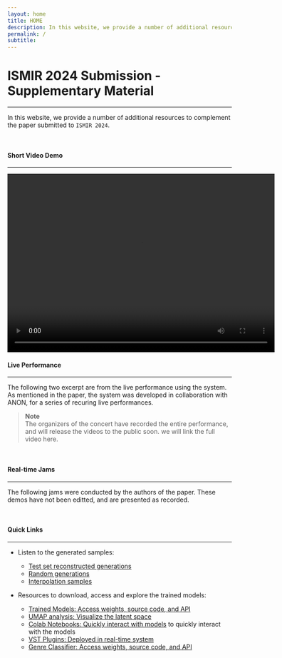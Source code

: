 ```yaml
---
layout: home
title: HOME
description: In this website, we provide a number of additional resources to complement the paper submitted to `ISMIR 2024`
permalink: /
subtitle: 
---
```


# **ISMIR 2024 Submission - Supplementary Material**
---

In this website, we provide a number of additional resources to complement the paper submitted to `ISMIR 2024`.


<br>

#### **Short Video Demo**
---




<video width="600" height="400" controls>
  <source src="/assets/video/VCV_VST_Keyboard_LowRes.mp4" type="video/mp4">
  Your browser does not support the video tag.
</video>


[//]: # (Setup:)

[//]: # ()
[//]: # (- An arpegiating bassline played back using an ableton stock plugin)

[//]: # (- An Arturia Polybrute synthesizer played live. )

[//]: # (- `GrooveTransformer`receiving MIDI grooves from both the arpegiated basseline and the live performance on the synthesizer)

[//]: # ()
[//]: # (Drum Synthesis:)

[//]: # ()
[//]: # (- [Cardinal]&#40;https://github.com/DISTRHO/Cardinal&#41; Virtual Eurorack Environment)

[//]: # (- Cardinal receives the generated drums, strips the gats and velocities to trigger the modules)

[//]: # (- Triggers used to activate voices while velocities are used either as VCA gains and/or synthesis parameters. )

[//]: # (- While 9 voices are generated, some voices were grouped together)

[//]: # (- Typical Kick and Snare &#40;with velocity controled VCAs&#41; were used for kick and snares)

[//]: # (- A single FM Operator was used for all hats &#40;closed and open&#41;. The decay of the envelop was controlled by the type of trigger)

[//]: # (- For Rides and Toms, two separate Mutable Instrument Plait modules were used.)



<br>

#### **Live Performance**
---

The following two excerpt are from the live performance using the system. 
As mentioned in the paper, the system was developed in collaboration with ANON, 
for a series of recuring live performances.

> **Note**  
> The organizers of the concert have recorded the entire performance, and will release the videos to the public soon. 
> we will link the full video here. 




<br>

#### **Real-time Jams**
---

The following jams were conducted by the authors of the paper. 
These demos have not been editted, and are presented as recorded.




<br>

#### **Quick Links**
---




- Listen to the generated samples:
  - [Test set reconstructed generations]({{site.baseurl}}/generated_examples/reconstructed_samples/)
  - [Random generations]({{site.baseurl}}/generated_examples/random_samples/)
  - [Interpolation samples]({{site.baseurl}}/generated_examples/interpolated_samples/)

- Resources to download, access and explore the trained models: 
  - [Trained Models: Access weights, source code, and API]({{site.baseurl}}/resources/trained_models/)
  - [UMAP analysis: Visualize the latent space]({{site.baseurl}}/further_analysis/umap/)
  - [Colab Notebooks: Quickly interact with models]({{site.baseurl}}/resources/colab_notebooks/) to quickly interact with the models
  - [VST Plugins: Deployed in real-time system]({{site.baseurl}}/resources/source_code_and_vst_plugins/)
  - [Genre Classifier: Access weights, source code, and API]({{site.baseurl}}/further_analysis/genre_classifier_model/)

[//]: # (- Further analysis)

[//]: # (  - [Feature analysis]&#40;{{site.baseurl}}/further_analysis/feature_analysis/&#41;)

  